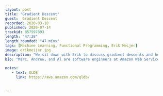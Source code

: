```yaml
---
layout: post
title: "Gradient Descent"
guest:  Gradient Descent    
recorded: 2020-03-10
published: 2020-07-14
trackid: 857597893
length: "47:28"
length_rounded: "47 mins"
tags: [Machine Learning, Functional Programming, Erik Meijer]
image: erikmeijer.jpg
description: "We sit down with Erik to discuss gradient descents and how understanding this can lead to demystifying machine learning. We talk about the value of knowing how things work under the covers, as well as maths, functional programming, and many other topics, including why he chose Kotlin, and what he likes and dislikes of the language"
bio: "Marc, Andrew, and Al are software engineers at Amazon Web Services, with a collective 50 years of tenure at Amazon. They have worked on AWS’s EC2, S3, Elastic Block Store, DynamoDB, and others. They are currently working on Amazon Quantum Ledger Database (QLDB), which is entirely written in Kotlin"
       
notes: 
   - text: QLDB
     link: https://aws.amazon.com/qldb/
  
     
---
```

